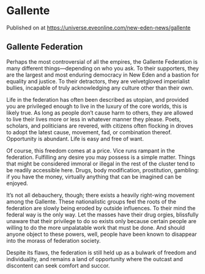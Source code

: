 # Gallente
Published on  at https://universe.eveonline.com/new-eden-news/gallente

## Gallente Federation

Perhaps the most controversial of all the empires, the Gallente Federation is many different things—depending on who you ask. To their supporters, they are the largest and most enduring democracy in New Eden and a bastion for equality and justice. To their detractors, they are velvetgloved imperialist bullies, incapable of truly acknowledging any culture other than their own.

Life in the federation has often been described as utopian, and provided you are privileged enough to live in the luxury of the core worlds, this is likely true. As long as people don’t cause harm to others, they are allowed to live their lives more or less in whatever manner they please. Poets, scholars, and politicians are revered, with citizens often flocking in droves to adopt the latest cause, movement, fad, or combination thereof. Opportunity is abundant. Life is easy and free of want.

Of course, this freedom comes at a price. Vice runs rampant in the federation. Fulfilling any desire you may possess is a simple matter. Things that might be considered immoral or illegal in the rest of the cluster tend to be readily accessible here. Drugs, body modification, prostitution, gambling: if you have the money, virtually anything that can be imagined can be enjoyed.

It’s not all debauchery, though; there exists a heavily right-wing movement among the Gallente. These nationalistic groups feel the roots of the federation are slowly being eroded by outside influences. To their mind the federal way is the only way. Let the masses have their drug orgies, blissfully unaware that their privilege to do so exists only because certain people are willing to do the more unpalatable work that must be done. And should anyone object to these powers, well, people have been known to disappear into the morass of federation society.

Despite its flaws, the federation is still held up as a bulwark of freedom and individuality, and remains a land of opportunity where the outcast and discontent can seek comfort and succor.
